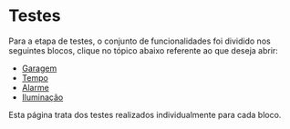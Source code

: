 # Testes

Para a etapa de testes, o conjunto de funcionalidades foi dividido nos seguintes blocos, clique no tópico abaixo referente ao que deseja abrir:
* [Garagem](https://github.com/jaojao7/pi2_jpad/blob/main/garagem.md)
* [Tempo](https://github.com/jaojao7/pi2_jpad/blob/main/tempo.md)
* [Alarme](https://github.com/jaojao7/pi2_jpad/blob/main/alarme.md)
* [Iluminação](https://github.com/jaojao7/pi2_jpad/blob/main/iluminacao.md)

Esta página trata dos testes realizados individualmente para cada bloco.



